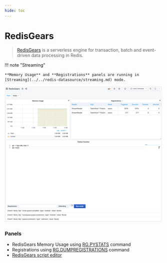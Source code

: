 ```yaml
---
hide: toc
---
```


# RedisGears

> [RedisGears](https://oss.redislabs.com/redisgears/) is a serverless engine for transaction, batch and event-driven data processing in Redis.

!!! note "Streaming"

    **Memory Usage** and **Registrations** panels are running in [Streaming](../../redis-datasource/streaming.md) mode.

![RedisGears Dashboard](../../images/redis-app/dashboards/gears-dashboard.png)

### Panels

- RedisGears Memory Usage using [RG.PYSTATS](../../redis-datasource/redis-gears/RG-PYSTATS.md) command
- Registrations using [RG.DUMPREGISTRATIONS](../../redis-datasource/redis-gears/RG-DUMPREGISTRATIONS.md) command
- [RedisGears script editor](../panels/redis-gears-panel.md)
